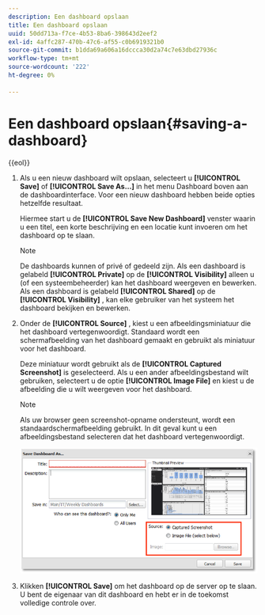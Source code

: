 ```yaml
---
description: Een dashboard opslaan
title: Een dashboard opslaan
uuid: 50dd713a-f7ce-4b53-8ba6-398643d2eef2
exl-id: 4affc287-470b-47c6-af55-c0b6919321b0
source-git-commit: b1dda69a606a16dccca30d2a74c7e63dbd27936c
workflow-type: tm+mt
source-wordcount: '222'
ht-degree: 0%

---
```


# Een dashboard opslaan{#saving-a-dashboard}

{{eol}}

1. Als u een nieuw dashboard wilt opslaan, selecteert u **[!UICONTROL Save]** of **[!UICONTROL Save As…]** in het menu Dashboard boven aan de dashboardinterface. Voor een nieuw dashboard hebben beide opties hetzelfde resultaat.

   Hiermee start u de **[!UICONTROL Save New Dashboard]** venster waarin u een titel, een korte beschrijving en een locatie kunt invoeren om het dashboard op te slaan.

   >[!NOTE]
   >
   >De dashboards kunnen of privé of gedeeld zijn. Als een dashboard is gelabeld **[!UICONTROL Private]** op de **[!UICONTROL Visibility]** alleen u (of een systeembeheerder) kan het dashboard weergeven en bewerken. Als een dashboard is gelabeld **[!UICONTROL Shared]** op de **[!UICONTROL Visibility]** , kan elke gebruiker van het systeem het dashboard bekijken en bewerken.

1. Onder de **[!UICONTROL Source]** , kiest u een afbeeldingsminiatuur die het dashboard vertegenwoordigt. Standaard wordt een schermafbeelding van het dashboard gemaakt en gebruikt als miniatuur voor het dashboard.

   Deze miniatuur wordt gebruikt als de **[!UICONTROL Captured Screenshot]** is geselecteerd. Als u een ander afbeeldingsbestand wilt gebruiken, selecteert u de optie **[!UICONTROL Image File]** en kiest u de afbeelding die u wilt weergeven voor het dashboard.

   >[!NOTE]
   >
   >Als uw browser geen screenshot-opname ondersteunt, wordt een standaardschermafbeelding gebruikt. In dit geval kunt u een afbeeldingsbestand selecteren dat het dashboard vertegenwoordigt.

   ![](assets/save.png)

1. Klikken **[!UICONTROL Save]** om het dashboard op de server op te slaan. U bent de eigenaar van dit dashboard en hebt er in de toekomst volledige controle over.
